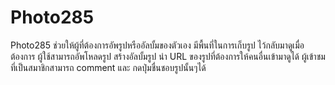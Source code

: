 Photo285
========

Photo285 ช่วยให้ผู้ที่ต้องการอัพรูปหรืออัลบั้มของตัวเอง มีพื้นที่ในการเก็บรูป ไว้กลับมาดูเมื่อต้องการ ผู้ใช้สามารถอัพโหลดรูป สร้างอัลบั้มรูป นำ URL ของรูปที่ต้องการให้คนอื่นเข้ามาดูได้ ผู้เข้าชมที่เป็นสมาชิกสามารถ comment และ กดปุ่มชื่นชอบรูปนั้นๆได้
